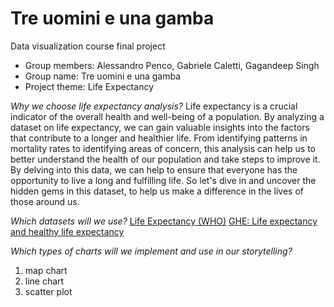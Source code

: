# Tre uomini e una gamba
Data visualization course final project

- Group members: Alessandro Penco, Gabriele Caletti, Gagandeep Singh
- Group name: Tre uomini e una gamba
- Project theme: Life Expectancy


_Why we choose life expectancy analysis?_
Life expectancy is a crucial indicator of the overall health and well-being of a population. By analyzing a dataset on life expectancy, we can gain valuable insights into the factors that contribute to a longer and healthier life. From identifying patterns in mortality rates to identifying areas of concern, this analysis can help us to better understand the health of our population and take steps to improve it. By delving into this data, we can help to ensure that everyone has the opportunity to live a long and fulfilling life. So let's dive in and uncover the hidden gems in this dataset, to help us make a difference in the lives of those around us.

_Which datasets will we use?_
[Life Expectancy (WHO)]([url](https://www.kaggle.com/datasets/kumarajarshi/life-expectancy-who))
[GHE: Life expectancy and healthy life expectancy]([url](https://www.who.int/data/gho/data/themes/mortality-and-global-health-estimates/ghe-life-expectancy-and-healthy-life-expectancy))

_Which types of charts will we implement and use in our storytelling?_
1. map chart
2. line chart
3. scatter plot

